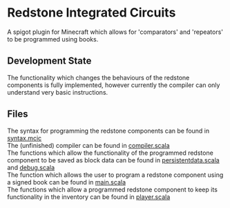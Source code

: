 # Redstone Integrated Circuits  
A spigot plugin for Minecraft which allows for 'comparators' and 'repeators' to be programmed using books.  
  
## Development State  
The functionality which changes the behaviours of the redstone components is fully implemented, however currently the compiler can only understand very basic instructions.  
  
## Files  
The syntax for programming the redstone components can be found in [syntax.mcic](/redstone/src/syntax.mcic)  
The (unfinished) compiler can be found in [compiler.scala](redstone/src/compiler.scala)  
The functions which allow the functionality of the programmed redstone component to be saved as block data can be found in [persistentdata.scala](/redstone/src/persistentdata.scala) and [debug.scala](/redstone/src/debug.scala)  
The function which allows the user to program a redstone component using a signed book can be found in [main.scala](/redstone/src/main.scala)  
The functions which allow a programmed redstone component to keep its functionality in the inventory can be found in [player.scala](redstone/src/player.scala)  
